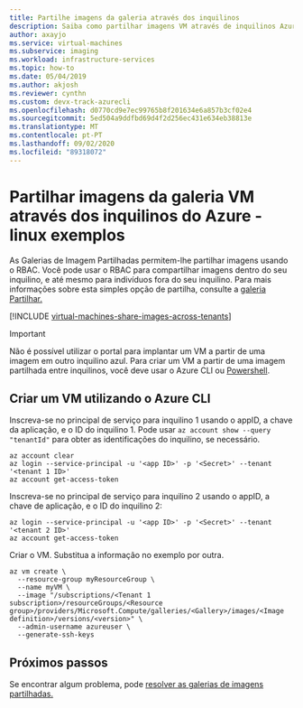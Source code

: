```yaml
---
title: Partilhe imagens da galeria através dos inquilinos
description: Saiba como partilhar imagens VM através de inquilinos Azure usando Galerias de Imagem Partilhada usando exemplos Linux.
author: axayjo
ms.service: virtual-machines
ms.subservice: imaging
ms.workload: infrastructure-services
ms.topic: how-to
ms.date: 05/04/2019
ms.author: akjosh
ms.reviewer: cynthn
ms.custom: devx-track-azurecli
ms.openlocfilehash: d0770cd9e7ec99765b8f201634e6a857b3cf02e4
ms.sourcegitcommit: 5ed504a9ddfbd69d4f2d256ec431e634eb38813e
ms.translationtype: MT
ms.contentlocale: pt-PT
ms.lasthandoff: 09/02/2020
ms.locfileid: "89318072"
---
```

# <a name="share-gallery-vm-images-across-azure-tenants---linux-examples"></a>Partilhar imagens da galeria VM através dos inquilinos do Azure - linux exemplos

As Galerias de Imagem Partilhadas permitem-lhe partilhar imagens usando o RBAC. Você pode usar o RBAC para compartilhar imagens dentro do seu inquilino, e até mesmo para indivíduos fora do seu inquilino. Para mais informações sobre esta simples opção de partilha, consulte a [galeria Partilhar.](./shared-images-portal.md#share-the-gallery)

[!INCLUDE [virtual-machines-share-images-across-tenants](../../../includes/virtual-machines-share-images-across-tenants.md)]

> [!IMPORTANT]
> Não é possível utilizar o portal para implantar um VM a partir de uma imagem em outro inquilino azul. Para criar um VM a partir de uma imagem partilhada entre inquilinos, você deve usar o Azure CLI ou [Powershell](../windows/share-images-across-tenants.md).

## <a name="create-a-vm-using-azure-cli"></a>Criar um VM utilizando o Azure CLI

Inscreva-se no principal de serviço para inquilino 1 usando o appID, a chave da aplicação, e o ID do inquilino 1. Pode usar `az account show --query "tenantId"` para obter as identificações do inquilino, se necessário.

```azurecli-interactive
az account clear
az login --service-principal -u '<app ID>' -p '<Secret>' --tenant '<tenant 1 ID>'
az account get-access-token 
```
 
Inscreva-se no principal de serviço para inquilino 2 usando o appID, a chave de aplicação, e o ID do inquilino 2:

```azurecli-interactive
az login --service-principal -u '<app ID>' -p '<Secret>' --tenant '<tenant 2 ID>'
az account get-access-token
```

Criar o VM. Substitua a informação no exemplo por outra.

```azurecli-interactive
az vm create \
  --resource-group myResourceGroup \
  --name myVM \
  --image "/subscriptions/<Tenant 1 subscription>/resourceGroups/<Resource group>/providers/Microsoft.Compute/galleries/<Gallery>/images/<Image definition>/versions/<version>" \
  --admin-username azureuser \
  --generate-ssh-keys
```

## <a name="next-steps"></a>Próximos passos

Se encontrar algum problema, pode [resolver as galerias de imagens partilhadas.](troubleshooting-shared-images.md)
